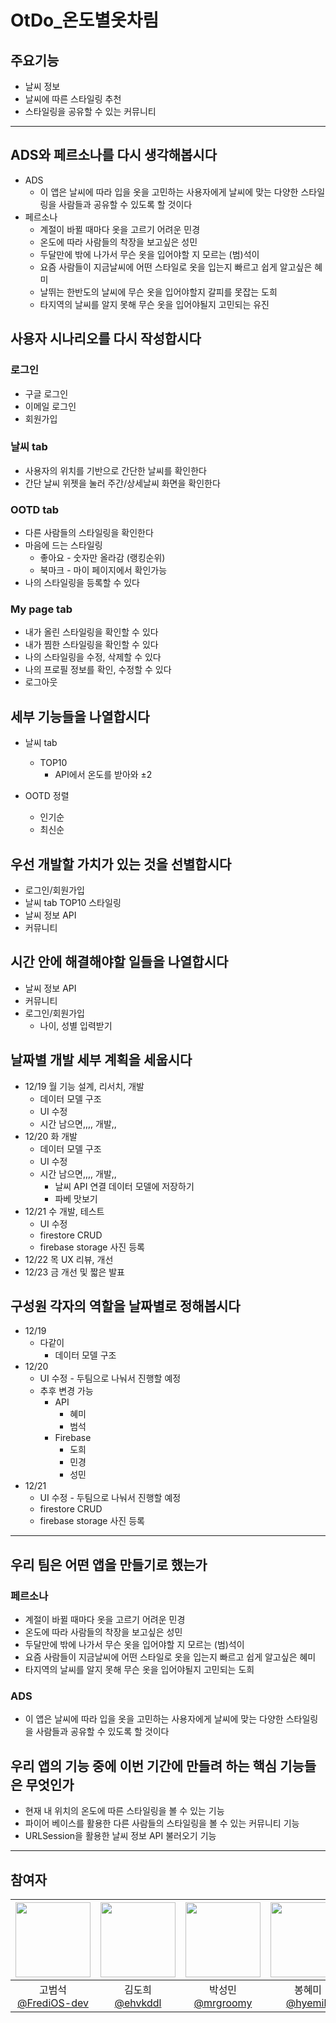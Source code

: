 
# OtDo_온도별옷차림

## 주요기능
- 날씨 정보
- 날씨에 따른 스타일링 추천
- 스타일링을 공유할 수 있는 커뮤니티

---

## ADS와 페르소나를 다시 생각해봅시다

-   ADS
    -   이 앱은 날씨에 따라 입을 옷을 고민하는 사용자에게 날씨에 맞는 다양한 스타일링을 사람들과 공유할 수 있도록 할 것이다
-   페르소나
    -   계절이 바뀔 때마다 옷을 고르기 어려운 민경
    -   온도에 따라 사람들의 착장을 보고싶은 성민
    -   두달만에 밖에 나가서 무슨 옷을 입어야할 지 모르는 (범)석이
    -   요즘 사람들이 지금날씨에 어떤 스타일로 옷을 입는지 빠르고 쉽게 알고싶은 혜미
    -   날뛰는 한반도의 날씨에 무슨 옷을 입어야할지 갈피를 못잡는 도희
    -   타지역의 날씨를 알지 못해 무슨 옷을 입어야될지 고민되는 유진


## 사용자 시나리오를 다시 작성합시다

### 로그인

-   구글 로그인
-   이메일 로그인
-   회원가입

### 날씨 tab

-   사용자의 위치를 기반으로 간단한 날씨를 확인한다
-   간단 날씨 위젯을 눌러 주간/상세날씨 화면을 확인한다

### OOTD tab

-   다른 사람들의 스타일링을 확인한다
-   마음에 드는 스타일링
    -   좋아요 - 숫자만 올라감 (랭킹순위)
    -   북마크 - 마이 페이지에서 확인가능
-   나의 스타일링을 등록할 수 있다

### My page tab

-   내가 올린 스타일링을 확인할 수 있다
-   내가 찜한 스타일링을 확인할 수 있다
-   나의 스타일링을 수정, 삭제할 수 있다
-   나의 프로필 정보를 확인, 수정할 수 있다
-   로그아웃


## 세부 기능들을 나열합시다

-   날씨 tab
    
    -   TOP10
        -   API에서 온도를 받아와 ±2
-   OOTD 정렬
    
    -   인기순
    -   최신순


## 우선 개발할 가치가 있는 것을 선별합시다

-   로그인/회원가입
-   날씨 tab TOP10 스타일링
-   날씨 정보 API
-   커뮤니티


## 시간 안에 해결해야할 일들을 나열합시다

-   날씨 정보 API
-   커뮤니티
-   로그인/회원가입
    -   나이, 성별 입력받기


## 날짜별 개발 세부 계획을 세웁시다

-   12/19 월 기능 설계, 리서치, 개발
    -   데이터 모델 구조
    -   UI 수정
    -   시간 남으면,,,, 개발,,
-   12/20 화 개발
    -   데이터 모델 구조
    -   UI 수정
    -   시간 남으면,,,, 개발,,
        -   날씨 API 연결 데이터 모델에 저장하기
        -   파베 맛보기
-   12/21 수 개발, 테스트
    -   UI 수정
    -   firestore CRUD
    -   firebase storage 사진 등록
-   12/22 목 UX 리뷰, 개선
-   12/23 금 개선 및 짧은 발표


## 구성원 각자의 역할을 날짜별로 정해봅시다

-   12/19
    -   다같이
        -   데이터 모델 구조
-   12/20
    -   UI 수정 - 두팀으로 나눠서 진행할 예정
    -   추후 변경 가능
        -   API
            -   혜미
            -   범석
        -   Firebase
            -   도희
            -   민경
            -   성민
-   12/21
    -   UI 수정 - 두팀으로 나눠서 진행할 예정
    -   firestore CRUD
    -   firebase storage 사진 등록

---

## 우리 팀은 어떤 앱을 만들기로 했는가
### 페르소나
- 계절이 바뀔 때마다 옷을 고르기 어려운 민경
- 온도에 따라 사람들의 착장을 보고싶은 성민
- 두달만에 밖에 나가서 무슨 옷을 입어야할 지 모르는 (범)석이
- 요즘 사람들이 지금날씨에 어떤 스타일로 옷을 입는지 빠르고 쉽게 알고싶은 혜미
- 타지역의 날씨를 알지 못해 무슨 옷을 입어야될지 고민되는 도희
### ADS
- 이 앱은 날씨에 따라 입을 옷을 고민하는 사용자에게 날씨에 맞는 다양한 스타일링을 사람들과 공유할 수 있도록 할 것이다

## 우리 앱의 기능 중에 이번 기간에 만들려 하는 핵심 기능들은 무엇인가    
- 현재 내 위치의 온도에 따른 스타일링을 볼 수 있는 기능
- 파이어 베이스를 활용한 다른 사람들의 스타일링을 볼 수 있는 커뮤니티 기능
- URLSession을 활용한 날씨 정보 API 불러오기 기능

---

## 참여자
|<img width="120" src="https://avatars.githubusercontent.com/u/114239407?v=4">|<img width="120" src="https://avatars.githubusercontent.com/u/57763334?v=4">|<img width="120" src="https://avatars.githubusercontent.com/u/104570633?v=4">|<img width="120" src="https://avatars.githubusercontent.com/u/98953443?v=4">|<img width="120" src="https://avatars.githubusercontent.com/u/107797217?v=4">|
|:---:|:---:|:---:|:---:|:---:|
|고범석<br>[@FrediOS-dev](https://github.com/FrediOS-dev)|김도희<br>[@ehvkddl](https://github.com/ehvkddl)|박성민<br>[@mrgroomy](https://github.com/mrgroomy)|봉혜미<br>[@hyemib](https://github.com/hyemib)|이민경<br>[@mxnkng](https://github.com/mxnkng)|
